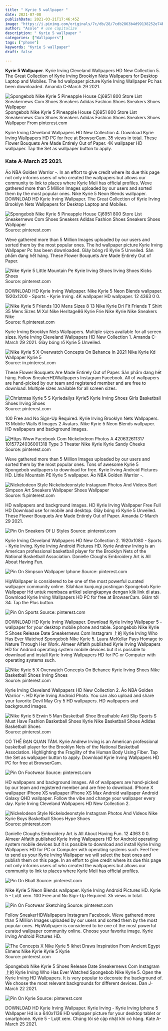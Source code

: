 ```yaml
---
title: " Kyrie 5 wallpaper "
date: 2021-07-08
publishDate: 2021-03-21T17:46:45Z
image: "https://i.pinimg.com/originals/7c/db/28/7cdb2863b4d99138252e74b422dd977c.jpg"
author: "Asole" # use capitalize
description: " Kyrie 5 wallpaper "
categories: ["Wallpapers"]
tags: ["phone"]
keywords: "Kyrie 5 wallpaper"
draft: false

---
```



**Kyrie 5 Wallpaper**. Kyrie Irving Cleveland Wallpapers HD New Collection 5. The Great Collection of Kyrie Irving Brooklyn Nets Wallpapers for Desktop Laptop and Mobiles. The hd wallpaper picture Kyrie Irving Wallpaper Pc has been downloaded. Amanda C-March 29 2021.

![Spongebob Nike Kyrie 5 Pineapple House Cj6951 800 Store List Sneakernews Com Shoes Sneakers Adidas Fashion Shoes Sneakers Shoes Wallpaper](https://i.pinimg.com/originals/2e/a8/5e/2ea85e575217b3c0d07b771fd4469848.jpg "Spongebob Nike Kyrie 5 Pineapple House Cj6951 800 Store List Sneakernews Com Shoes Sneakers Adidas Fashion Shoes Sneakers Shoes Wallpaper")
Spongebob Nike Kyrie 5 Pineapple House Cj6951 800 Store List Sneakernews Com Shoes Sneakers Adidas Fashion Shoes Sneakers Shoes Wallpaper From pinterest.com


Kyrie Irving Cleveland Wallpapers HD New Collection 4. Download Kyrie Irving Wallpapers HD PC for free at BrowserCam. 35 views in total. These Flower Bouquets Are Made Entirely Out of Paper. 4K wallpaper HD wallpaper. Tap the Set as wallpaper button to apply.

### Kate A-March 25 2021.

Áo NBA Golden Warrior -. In an effort to give credit where its due this page not only informs users of who created the wallpapers but allows our community to link to places where Kyrie Meii has official profiles. Weve gathered more than 5 Million Images uploaded by our users and sorted them by the most popular ones. Nike Kyrie 5 Neon Blends wallpaper. DOWNLOAD HD Kyrie Irving Wallpaper. The Great Collection of Kyrie Irving Brooklyn Nets Wallpapers for Desktop Laptop and Mobiles.


![Spongebob Nike Kyrie 5 Pineapple House Cj6951 800 Store List Sneakernews Com Shoes Sneakers Adidas Fashion Shoes Sneakers Shoes Wallpaper](https://i.pinimg.com/originals/2e/a8/5e/2ea85e575217b3c0d07b771fd4469848.jpg "Spongebob Nike Kyrie 5 Pineapple House Cj6951 800 Store List Sneakernews Com Shoes Sneakers Adidas Fashion Shoes Sneakers Shoes Wallpaper")
Source: pinterest.com

Weve gathered more than 5 Million Images uploaded by our users and sorted them by the most popular ones. The hd wallpaper picture Kyrie Irving Wallpaper Pc has been downloaded. Giày bóng rổ Kyrie 5 Unveiled. Sản phẩm đang hết hàng. These Flower Bouquets Are Made Entirely Out of Paper.

![Nike Kyrie 5 Little Mountain Pe Kyrie Irving Shoes Irving Shoes Kicks Shoes](https://i.pinimg.com/originals/40/74/3d/40743d2740957e09c48d7207a4a5bff9.jpg "Nike Kyrie 5 Little Mountain Pe Kyrie Irving Shoes Irving Shoes Kicks Shoes")
Source: pinterest.com

DOWNLOAD HD Kyrie Irving Wallpaper. Nike Kyrie 5 Neon Blends wallpaper. 1920x1200 - Sports - Kyrie Irving. 4K wallpaper HD wallpaper. 12 4363 0 0.

![Nike Kyrie 5 Friends 130 Mens Sizes 8 13 Nike Kyrie Dri Fit Friends T Shirt 35 Mens Sizes M Xxl Nike Heritage86 Kyrie Frie Nike Kyrie Nike Sneakers Nike](https://i.pinimg.com/originals/44/d7/14/44d714ef5e953a34db1d46134c22656e.jpg "Nike Kyrie 5 Friends 130 Mens Sizes 8 13 Nike Kyrie Dri Fit Friends T Shirt 35 Mens Sizes M Xxl Nike Heritage86 Kyrie Frie Nike Kyrie Nike Sneakers Nike")
Source: fi.pinterest.com

Kyrie Irving Brooklyn Nets Wallpapers. Multiple sizes available for all screen sizes. Kyrie Irving Cleveland Wallpapers HD New Collection 1. Amanda C-March 29 2021. Giày bóng rổ Kyrie 5 Unveiled.

![Nike Kyrie 5 X Overwatch Concepts On Behance In 2021 Nike Kyrie Kd Wallpaper Kyrie 5](https://i.pinimg.com/originals/aa/cd/6f/aacd6f38cd5dcbaf837f938142662273.jpg "Nike Kyrie 5 X Overwatch Concepts On Behance In 2021 Nike Kyrie Kd Wallpaper Kyrie 5")
Source: in.pinterest.com

These Flower Bouquets Are Made Entirely Out of Paper. Sản phẩm đang hết hàng. Follow SneakerHDWallpapers Instagram Facebook. All of wallpapers are hand-picked by our team and registered member and are free to download. Multiple sizes available for all screen sizes.

![Christmas Kyrie 5 S Kyriedailys Kyrie5 Kyrie Irving Shoes Girls Basketball Shoes Irving Shoes](https://i.pinimg.com/originals/41/54/b6/4154b618cd90d360afd0df689bc953a8.jpg "Christmas Kyrie 5 S Kyriedailys Kyrie5 Kyrie Irving Shoes Girls Basketball Shoes Irving Shoes")
Source: pinterest.com

100 Free and No Sign-Up Required. Kyrie Irving Brooklyn Nets Wallpapers. 13 Mobile Walls 6 Images 2 Avatars. Nike Kyrie 5 Neon Blends wallpaper. HD wallpapers and background images.

![Https Www Facebook Com Nickelodeon Photos A 420632611317 10157724036001318 Type 3 Theater Nike Kyrie Kyrie Sandy Cheeks](https://i.pinimg.com/originals/14/44/76/144476c03605107e91616f8ac35c2896.jpg "Https Www Facebook Com Nickelodeon Photos A 420632611317 10157724036001318 Type 3 Theater Nike Kyrie Kyrie Sandy Cheeks")
Source: pinterest.com

Weve gathered more than 5 Million Images uploaded by our users and sorted them by the most popular ones. Tons of awesome Kyrie 5 Spongebob wallpapers to download for free. Kyrie Irving Android Pictures HD. Little Mountain PE Kyrie 5 wallpaper. Áo NBA Golden Warrior -.

![Nickelodeon Style Nickelodeonstyle Instagram Photos And Videos Bart Simpson Art Sneakers Wallpaper Shoes Wallpaper](https://i.pinimg.com/originals/65/df/a3/65dfa3891a3859a2ac6d69808a0898b7.png "Nickelodeon Style Nickelodeonstyle Instagram Photos And Videos Bart Simpson Art Sneakers Wallpaper Shoes Wallpaper")
Source: fi.pinterest.com

HD wallpapers and background images. HD Kyrie Irving Wallpaper Free Full HD Download use for mobile and desktop. Giày bóng rổ Kyrie 5 Unveiled. These Flower Bouquets Are Made Entirely Out of Paper. Amanda C-March 29 2021.

![Pin On Sneakers Of Ll Styles](https://i.pinimg.com/originals/9c/98/c1/9c98c1c2514a5174240efc17a6237051.jpg "Pin On Sneakers Of Ll Styles")
Source: pinterest.com

Kyrie Irving Cleveland Wallpapers HD New Collection 2. 1920x1080 - Sports - Kyrie Irving. Kyrie Irving Android Pictures HD. Kyrie Andrew Irving is an American professional basketball player for the Brooklyn Nets of the National Basketball Association. Danielle Cloughs Embroidery Art is All About Having Fun.

![Pin On Simpson Wallpaper Iphone](https://i.pinimg.com/originals/96/d6/6b/96d66bb293b9ee38d6ed4d91af8106f0.png "Pin On Simpson Wallpaper Iphone")
Source: pinterest.com

HipWallpaper is considered to be one of the most powerful curated wallpaper community online. Silahkan kunjungi postingan Spongebob Kyrie Wallpaper Hd untuk membaca artikel selengkapnya dengan klik link di atas. Download Kyrie Irving Wallpapers HD PC for free at BrowserCam. Giảm tới 34. Tap the Plus button.

![Pin On Sports](https://i.pinimg.com/originals/3f/fe/e1/3ffee1349d5e5f28c026b53966f8a6e1.jpg "Pin On Sports")
Source: pinterest.com

DOWNLOAD HD Kyrie Irving Wallpaper. Download Kyrie Irving Wallpaper 5 - wallpaper for your desktop mobile phone and table. Spongebob Nike Kyrie 5 Shoes Release Date Sneakernews Com Instagram 上的 Kyrie Irving Who Has Ever Watched Spongebob Nike Kyrie 5. Laura McKellar Pays Homage to Nature Through Her Work. Almeer Alfatih published Kyrie Irving Wallpapers HD for Android operating system mobile devices but it is possible to download and install Kyrie Irving Wallpapers HD for PC or Computer with operating systems such.

![Nike Kyrie 5 X Overwatch Concepts On Behance Kyrie Irving Shoes Nike Basketball Shoes Irving Shoes](https://i.pinimg.com/originals/b6/e2/06/b6e206c154635ef9fef1d99fd0c31099.jpg "Nike Kyrie 5 X Overwatch Concepts On Behance Kyrie Irving Shoes Nike Basketball Shoes Irving Shoes")
Source: pinterest.com

Kyrie Irving Cleveland Wallpapers HD New Collection 2. Áo NBA Golden Warrior -. HD Kyrie Irving Android Photo. You can also upload and share your favorite Devil May Cry 5 HD wallpapers. HD wallpapers and background images.

![Nike Kyrie 5 Erwin 5 Man Basketball Shoe Breathable Anti Slip Sports S Must Have Fashion Basketball Shoes Kyrie Nike Basketball Shoes Adidas Basketball Shoes](https://i.pinimg.com/originals/15/e1/ab/15e1ab4dafd0c73c14f3bd32ebe05f77.jpg "Nike Kyrie 5 Erwin 5 Man Basketball Shoe Breathable Anti Slip Sports S Must Have Fashion Basketball Shoes Kyrie Nike Basketball Shoes Adidas Basketball Shoes")
Source: pinterest.com

CÓ THỂ BẠN QUAN TÂM. Kyrie Andrew Irving is an American professional basketball player for the Brooklyn Nets of the National Basketball Association. Highlighting the Fragility of the Human Body Using Fiber. Tap the Set as wallpaper button to apply. Download Kyrie Irving Wallpapers HD PC for free at BrowserCam.

![Pin On Footwear](https://i.pinimg.com/originals/f3/e2/97/f3e2977840ae8bb937784d7bf886070d.jpg "Pin On Footwear")
Source: pinterest.com

HD wallpapers and background images. All of wallpapers are hand-picked by our team and registered member and are free to download. IPhone X wallpaper iPhone XS wallpaper iPhone XS Max Android wallpaper Android Galaxy QHD wallpaper. Follow the vibe and change your wallpaper every day. Kyrie Irving Cleveland Wallpapers HD New Collection 2.

![Nickelodeon Style Nickelodeonstyle Instagram Photos And Videos Nike Kyrie Boys Basketball Shoes Hype Shoes](https://i.pinimg.com/originals/9f/e2/9c/9fe29ccd0a9ed267049505f923d874d7.png "Nickelodeon Style Nickelodeonstyle Instagram Photos And Videos Nike Kyrie Boys Basketball Shoes Hype Shoes")
Source: pinterest.com

Danielle Cloughs Embroidery Art is All About Having Fun. 12 4363 0 0. Almeer Alfatih published Kyrie Irving Wallpapers HD for Android operating system mobile devices but it is possible to download and install Kyrie Irving Wallpapers HD for PC or Computer with operating systems such. Feel free to send us your Kyrie Irving Wallpaper we will select the best ones and publish them on this page. In an effort to give credit where its due this page not only informs users of who created the wallpapers but allows our community to link to places where Kyrie Meii has official profiles.

![Pin On Bball](https://i.pinimg.com/originals/1c/91/c7/1c91c74ff06b885e45ba0de885f7bda6.jpg "Pin On Bball")
Source: pinterest.com

Nike Kyrie 5 Neon Blends wallpaper. Kyrie Irving Android Pictures HD. Kyrie 5 - Lượt xem. 100 Free and No Sign-Up Required. 35 views in total.

![Pin On Footwear Sketching](https://i.pinimg.com/originals/08/78/46/087846046079709e5a12048c19397df4.jpg "Pin On Footwear Sketching")
Source: pinterest.com

Follow SneakerHDWallpapers Instagram Facebook. Weve gathered more than 5 Million Images uploaded by our users and sorted them by the most popular ones. HipWallpaper is considered to be one of the most powerful curated wallpaper community online. Choose your favorite image. Kyrie Irving Android Pictures HD.

![The Concepts X Nike Kyrie 5 Ikhet Draws Inspiration From Ancient Egypt Elmens Nike Kyrie Kyrie 5 Kyrie](https://i.pinimg.com/originals/dc/3f/98/dc3f984a9fca731f09117420da6a8cbe.jpg "The Concepts X Nike Kyrie 5 Ikhet Draws Inspiration From Ancient Egypt Elmens Nike Kyrie Kyrie 5 Kyrie")
Source: pinterest.com

Spongebob Nike Kyrie 5 Shoes Release Date Sneakernews Com Instagram 上的 Kyrie Irving Who Has Ever Watched Spongebob Nike Kyrie 5. Open the Kyrie Irving HD Wallpapers. It is very popular to decorate the background of. We choose the most relevant backgrounds for different devices. Dan J-March 22 2021.

![Pin On Kyrie](https://i.pinimg.com/originals/7c/db/28/7cdb2863b4d99138252e74b422dd977c.jpg "Pin On Kyrie")
Source: pinterest.com

DOWNLOAD HD Kyrie Irving Wallpaper. Kyrie Irving - Kyrie Irving Iphone 5 Wallpaper Hd is a 640x1136 HD wallpaper picture for your desktop tablet or smartphone. Kyrie 5 - Lượt xem. Chúng tôi sẽ cập nhật khi có hàng. Kate A-March 25 2021.

